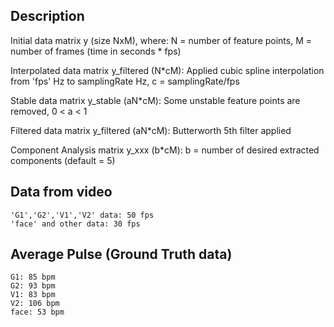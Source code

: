 ## Description ##

Initial data matrix y (size NxM), where:
    N = number of feature points,
    M = number of frames (time in seconds * fps)

Interpolated data matrix y_filtered (N*cM):
    Applied cubic spline interpolation from 'fps' Hz to samplingRate Hz,
    c = samplingRate/fps

Stable data matrix y_stable (aN*cM):
    Some unstable feature points are removed, 0 < a < 1

Filtered data matrix y_filtered (aN*cM):
    Butterworth 5th filter applied

Component Analysis matrix y_xxx (b*cM):
    b = number of desired extracted components (default = 5)

## Data from video ##

    'G1','G2','V1','V2' data: 50 fps
    'face' and other data: 30 fps

## Average Pulse (Ground Truth data) ##

    G1: 85 bpm
    G2: 93 bpm
    V1: 83 bpm
    V2: 106 bpm
    face: 53 bpm